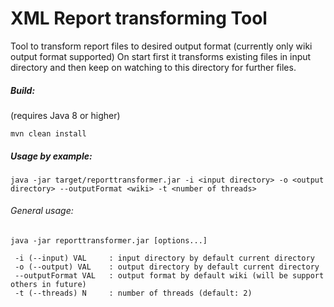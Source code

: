 # XML Report transforming Tool

Tool to transform report files to desired output format (currently only wiki output format supported)
On start first it transforms existing files in input directory and then keep on watching to this directory for further files. 

##### Build:
(requires Java 8 or higher)
```
mvn clean install
```

##### Usage by example:

```
java -jar target/reporttransformer.jar -i <input directory> -o <output directory> --outputFormat <wiki> -t <number of threads>
```

###### General usage:
```
java -jar reporttransformer.jar [options...]

 -i (--input) VAL     : input directory by default current directory
 -o (--output) VAL    : output directory by default current directory
 --outputFormat VAL   : output format by default wiki (will be support others in future)
 -t (--threads) N     : number of threads (default: 2)
```

